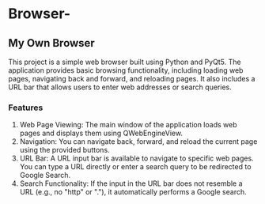 # Browser-
## My Own Browser
This project is a simple web browser built using Python and PyQt5. The application provides basic browsing functionality, including loading web pages, navigating back and forward, and reloading pages. It also includes a URL bar that allows users to enter web addresses or search queries.

### Features
1. Web Page Viewing: The main window of the application loads web pages and displays them using QWebEngineView.
2. Navigation: You can navigate back, forward, and reload the current page using the provided buttons.
3. URL Bar: A URL input bar is available to navigate to specific web pages. You can type a URL directly or enter a search query to be redirected to Google Search.
4. Search Functionality: If the input in the URL bar does not resemble a URL (e.g., no "http" or "."), it automatically performs a Google search.
